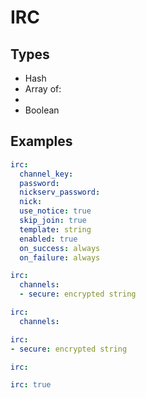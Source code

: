 # IRC



## Types

* Hash
* Array of: 
* 
* Boolean



## Examples

```yaml
irc:
  channel_key: 
  password: 
  nickserv_password: 
  nick: 
  use_notice: true
  skip_join: true
  template: string
  enabled: true
  on_success: always
  on_failure: always
```

```yaml
irc:
  channels:
  - secure: encrypted string
```

```yaml
irc:
  channels:
```

```yaml
irc:
- secure: encrypted string
```

```yaml
irc:

```

```yaml
irc: true

```
